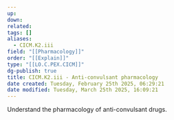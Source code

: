 ```yaml
---
up: 
down: 
related: 
tags: []
aliases:
  - CICM.K2.iii
field: "[[Pharmacology]]"
order: "[[Explain]]"
type: "[[LO.C.PEX.CICM]]"
dg-publish: true
title: CICM.K2.iii - Anti-convulsant pharmacology
date created: Tuesday, February 25th 2025, 06:29:21
date modified: Tuesday, March 25th 2025, 16:09:21
---
```


Understand the pharmacology of anti-convulsant drugs.

